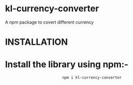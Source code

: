 # kl-currency-converter
A npm package to covert different currency


# INSTALLATION
# Install the library using npm:-      
                              npm i kl-currency-converter

